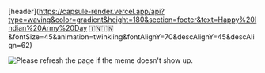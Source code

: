 [header](https://capsule-render.vercel.app/api?type=waving&color=gradient&height=180&section=footer&text=Happy%20Indian%20Army%20Day 🇮🇳🇮🇳&fontSize=45&animation=twinkling&fontAlignY=70&descAlignY=45&descAlign=62)


<img src='https://random-memer.herokuapp.com/' title="Meme" alt="Please refresh the page if the meme doesn't show up.">

